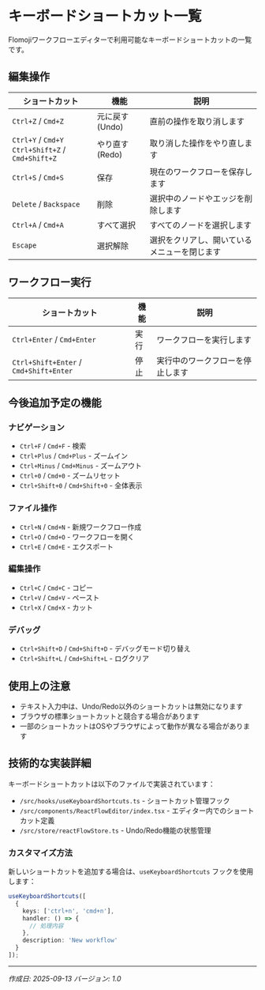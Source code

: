 # キーボードショートカット一覧

Flomojiワークフローエディターで利用可能なキーボードショートカットの一覧です。

## 編集操作

| ショートカット | 機能 | 説明 |
|---|---|---|
| `Ctrl+Z` / `Cmd+Z` | 元に戻す (Undo) | 直前の操作を取り消します |
| `Ctrl+Y` / `Cmd+Y`<br>`Ctrl+Shift+Z` / `Cmd+Shift+Z` | やり直す (Redo) | 取り消した操作をやり直します |
| `Ctrl+S` / `Cmd+S` | 保存 | 現在のワークフローを保存します |
| `Delete` / `Backspace` | 削除 | 選択中のノードやエッジを削除します |
| `Ctrl+A` / `Cmd+A` | すべて選択 | すべてのノードを選択します |
| `Escape` | 選択解除 | 選択をクリアし、開いているメニューを閉じます |

## ワークフロー実行

| ショートカット | 機能 | 説明 |
|---|---|---|
| `Ctrl+Enter` / `Cmd+Enter` | 実行 | ワークフローを実行します |
| `Ctrl+Shift+Enter` / `Cmd+Shift+Enter` | 停止 | 実行中のワークフローを停止します |

## 今後追加予定の機能

### ナビゲーション
- `Ctrl+F` / `Cmd+F` - 検索
- `Ctrl+Plus` / `Cmd+Plus` - ズームイン
- `Ctrl+Minus` / `Cmd+Minus` - ズームアウト
- `Ctrl+0` / `Cmd+0` - ズームリセット
- `Ctrl+Shift+0` / `Cmd+Shift+0` - 全体表示

### ファイル操作
- `Ctrl+N` / `Cmd+N` - 新規ワークフロー作成
- `Ctrl+O` / `Cmd+O` - ワークフローを開く
- `Ctrl+E` / `Cmd+E` - エクスポート

### 編集操作
- `Ctrl+C` / `Cmd+C` - コピー
- `Ctrl+V` / `Cmd+V` - ペースト
- `Ctrl+X` / `Cmd+X` - カット

### デバッグ
- `Ctrl+Shift+D` / `Cmd+Shift+D` - デバッグモード切り替え
- `Ctrl+Shift+L` / `Cmd+Shift+L` - ログクリア

## 使用上の注意

- テキスト入力中は、Undo/Redo以外のショートカットは無効になります
- ブラウザの標準ショートカットと競合する場合があります
- 一部のショートカットはOSやブラウザによって動作が異なる場合があります

## 技術的な実装詳細

キーボードショートカットは以下のファイルで実装されています：

- `/src/hooks/useKeyboardShortcuts.ts` - ショートカット管理フック
- `/src/components/ReactFlowEditor/index.tsx` - エディター内でのショートカット定義
- `/src/store/reactFlowStore.ts` - Undo/Redo機能の状態管理

### カスタマイズ方法

新しいショートカットを追加する場合は、`useKeyboardShortcuts` フックを使用します：

```typescript
useKeyboardShortcuts([
  {
    keys: ['ctrl+n', 'cmd+n'],
    handler: () => {
      // 処理内容
    },
    description: 'New workflow'
  }
]);
```

---
*作成日: 2025-09-13*
*バージョン: 1.0*